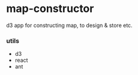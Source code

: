 # map-constructor
d3 app for constructing map, to design &amp; store etc.

### utils
- d3
- react
- ant
